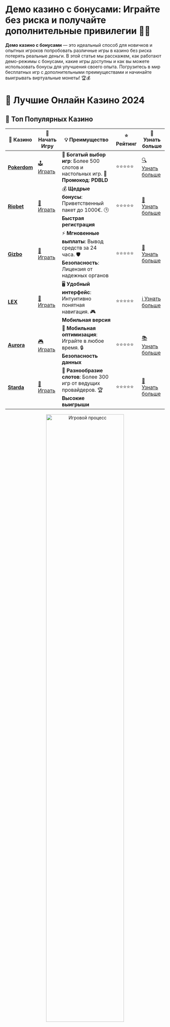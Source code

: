 # Демо казино с бонусами: Играйте без риска и получайте дополнительные привилегии 🎉🎰

**Демо казино с бонусами** — это идеальный способ для новичков и опытных игроков попробовать различные игры в казино без риска потерять реальные деньги. В этой статье мы расскажем, как работают демо-режимы с бонусами, какие игры доступны и как вы можете использовать бонусы для улучшения своего опыта. Погрузитесь в мир бесплатных игр с дополнительными преимуществами и начинайте выигрывать виртуальные монеты! 🏆💰

# 🎰 Лучшие Онлайн Казино 2024

## 🌟 Топ Популярных Казино

| 🎲 **Казино** | 🔗 **Начать Игру** | 💡 **Преимущество** | ⭐ **Рейтинг** | 🔗 **Узнать больше** |
|--------------|---------------------|---------------------|----------------|----------------------|
| [**Pokerdom**](https://brandplay.link/4k77v2yx) | [🕹️ Играть](https://brandplay.link/4k77v2yx) | 🎉 **Богатый выбор игр**: Более 500 слотов и настольных игр. 🎁 **Промокод**: **PDBLD** | ⭐⭐⭐⭐⭐ | [🔍 Узнать больше](https://brandplay.link/4k77v2yx) |
| [**Riobet**](https://brandplay.link/7xBLTPyj) | [🎰 Играть](https://brandplay.link/7xBLTPyj) | 💰 **Щедрые бонусы**: Приветственный пакет до 1000€. 🕒 **Быстрая регистрация** | ⭐⭐⭐⭐⭐ | [📖 Узнать больше](https://brandplay.link/7xBLTPyj) |
| [**Gizbo**](https://brandplay.link/bprXw4YV) | [🎲 Играть](https://brandplay.link/bprXw4YV) | ⚡ **Мгновенные выплаты**: Вывод средств за 24 часа. 🛡️ **Безопасность**: Лицензия от надежных органов | ⭐⭐⭐⭐⭐ | [📝 Узнать больше](https://brandplay.link/bprXw4YV) |
| [**LEX**](https://brandplay.link/zW4hdDFV) | [🤑 Играть](https://brandplay.link/zW4hdDFV) | 🖥️ **Удобный интерфейс**: Интуитивно понятная навигация. 🎮 **Мобильная версия** | ⭐⭐⭐⭐⭐ | [ℹ️ Узнать больше](https://brandplay.link/zW4hdDFV) |
| [**Aurora**](https://10trafic-stat2.com/click/668546556bcc6313411604bd/6766/13032/subaccount) | [🎮 Играть](https://10trafic-stat2.com/click/668546556bcc6313411604bd/6766/13032/subaccount) | 📱 **Мобильная оптимизация**: Играйте в любое время. 🔒 **Безопасность данных** | ⭐⭐⭐⭐⭐ | [📚 Узнать больше](https://10trafic-stat2.com/click/668546556bcc6313411604bd/6766/13032/subaccount) |
| [**Starda**](https://brandplay.link/fB7xwRFL) | [🎯 Играть](https://brandplay.link/fB7xwRFL) | 🎰 **Разнообразие слотов**: Более 300 игр от ведущих провайдеров. 🏆 **Высокие выигрыши** | ⭐⭐⭐⭐⭐ | [🔎 Узнать больше](https://brandplay.link/fB7xwRFL) |

<div align="center">
    <img src="https://i.pinimg.com/originals/87/9e/b9/879eb9354dd0699582408b68f2e253b2.gif" alt="Игровой процесс" width="70%">
</div>

## 💎 Лучшие Бонусы и Акции

| 🎲 **Казино** | 🔗 **Начать Игру** | 💡 **Преимущество** | ⭐ **Рейтинг** | 🔗 **Узнать больше** |
|--------------|---------------------|---------------------|----------------|----------------------|
| [**Kometa**](https://brandplay.link/8ZymQJV8) | [🎰 Играть](https://brandplay.link/8ZymQJV8) | 🎁 **Эксклюзивные бонусы**: Регулярные акции и промо. 🔄 **Программы лояльности** | ⭐⭐⭐⭐☆ | [🔍 Узнать больше](https://brandplay.link/8ZymQJV8) |
| [**R7**](https://brandplay.link/bMd3Yjsw) | [🕹️ Играть](https://brandplay.link/bMd3Yjsw) | 🕒 **Круглосуточная поддержка**: Всегда на связи. 💸 **Высокие лимиты** | ⭐⭐⭐⭐☆ | [📖 Узнать больше](https://brandplay.link/bMd3Yjsw) |
| [**7K**](https://brandplay.link/BvQyFShp) | [🎲 Играть](https://brandplay.link/BvQyFShp) | 🌟 **Эксклюзивные бонусы**: Только для VIP игроков. 🎉 **Сезонные акции** | ⭐⭐⭐⭐☆ | [📝 Узнать больше](https://brandplay.link/BvQyFShp) |
| [**Kent**](https://brandplay.link/Fv2WP3js) | [🤑 Играть](https://brandplay.link/Fv2WP3js) | 📈 **Высокий RTP**: Более 98%. 💼 **Профессиональная поддержка** | ⭐⭐⭐⭐☆ | [ℹ️ Узнать больше](https://brandplay.link/Fv2WP3js) |
| [**1Xslots**](https://brandplay.link/hSB1khtr) | [🎮 Играть](https://brandplay.link/hSB1khtr) | 🎉 **Множество акций**: Еженедельные бонусы и турниры. 🛡️ **Безопасность** | ⭐⭐⭐⭐☆ | [📚 Узнать больше](https://brandplay.link/hSB1khtr) |
| [**Gama**](https://brandplay.link/j6NMKsDz) | [🎯 Играть](https://brandplay.link/j6NMKsDz) | 🔍 **Интуитивный интерфейс**: Легкость использования. 🏅 **Престижные турниры** | ⭐⭐⭐⭐☆ | [🔎 Узнать больше](https://brandplay.link/j6NMKsDz) |

<div align="center">
    <img src="https://i.pinimg.com/originals/87/9e/b9/879eb9354dd0699582408b68f2e253b2.gif" alt="Игровой процесс" width="70%">
</div>

## 🚀 Быстрые Выигрыши и Поддержка

| 🎲 **Казино** | 🔗 **Начать Игру** | 💡 **Преимущество** | ⭐ **Рейтинг** | 🔗 **Узнать больше** |
|--------------|---------------------|---------------------|----------------|----------------------|
| [**Onion**](https://brandplay.link/zBGRVpQ9) | [🎰 Играть](https://brandplay.link/zBGRVpQ9) | 🤑 **Низкие ставки**: Идеально для начинающих. 🔄 **Быстрые выводы** | ⭐⭐⭐⭐☆ | [🔍 Узнать больше](https://brandplay.link/zBGRVpQ9) |
| [**Чемпион**](https://temon-gter.cfd/go/lRq?p80412p304504pcc44t17455) | [🕹️ Играть](https://temon-gter.cfd/go/lRq?p80412p304504pcc44t17455) | 🏅 **Лояльная программа**: Награды за активность. 🎁 **Ежемесячные бонусы** | ⭐⭐⭐⭐☆ | [📖 Узнать больше](https://temon-gter.cfd/go/lRq?p80412p304504pcc44t17455) |
| [**Vavada**](https://vavadapartner.pro/?promo=ea5c9275-6854-4505-94fc-95ab18221945-linkb2) | [🎲 Играть](https://vavadapartner.pro/?promo=ea5c9275-6854-4505-94fc-95ab18221945-linkb2) | 🚀 **Быстрая регистрация**: Начните играть мгновенно. 🔐 **Безопасные транзакции** | ⭐⭐⭐⭐☆ | [📝 Узнать больше](https://vavadapartner.pro/?promo=ea5c9275-6854-4505-94fc-95ab18221945-linkb2) |
| [**Friends**](https://gofriends.kim/linkb2) | [🤑 Играть](https://gofriends.kim/linkb2) | 🤝 **Социальные игры**: Играйте с друзьями. 🌐 **Мультиплатформенность** | ⭐⭐⭐⭐☆ | [ℹ️ Узнать больше](https://gofriends.kim/linkb2) |
| [**1WIN**](https://brandplay.link/smXVpBbG) | [🎮 Играть](https://brandplay.link/smXVpBbG) | 🏆 **Турниры с большими призами**: Присоединяйтесь к состязаниям. 🎯 **Акции каждый день** | ⭐⭐⭐⭐⭐ | [🔍 Узнать больше](https://brandplay.link/smXVpBbG) |
| [**Drip**](https://drp-ircp01.com/c07e6a3db) | [🎯 Играть](https://drp-ircp01.com/c07e6a3db) | 🌐 **Инновационные игры**: Новейшие игровые технологии. 🛡️ **Высокая безопасность** | ⭐⭐⭐⭐☆ | [🔎 Узнать больше](https://drp-ircp01.com/c07e6a3db) |

✨ **Выбирайте лучшее казино для себя и наслаждайтесь игрой! Удачи!** ✨

![Демо казино с бонусами](https://i.pinimg.com/originals/a9/29/6e/a9296ea1cf6a7c20a985e593451f0323.png)

<div align="center">
    <img src="https://i.pinimg.com/originals/87/9e/b9/879eb9354dd0699582408b68f2e253b2.gif" alt="Демо казино с бонусами" width="70%">
</div>

---

### Что такое **демо казино с бонусами**? 🎮

**Демо казино с бонусами** позволяет игрокам пробовать различные игры в казино без необходимости делать реальные ставки, при этом получая дополнительные бонусы, которые могут помочь в игре. В таких казино можно получить виртуальные деньги или фриспины, которые используются для игры в демо-режиме. Это прекрасная возможность для новичков испытать удачу и тренироваться в различных играх без финансового риска.

- **Бонусы**: В демо-казино игрокам часто предоставляются бонусы, такие как бесплатные вращения или виртуальные деньги для ставок, что позволяет им проводить время в игре и учиться.
- **Игры**: Демо-казино часто предлагают различные слоты, рулетку и другие популярные игры, которые можно опробовать без депозита.

---

### Преимущества **демо казино с бонусами** 🎁

1. **Безопасность и отсутствие риска** 🔒  
   В демо-казино не нужно беспокоиться о потерях реальных денег. Все ставки производятся виртуальными монетами, что делает игру совершенно безопасной. Это особенно полезно для новичков, которые хотят привыкнуть к механике игры.

2. **Бонусы для новичков и постоянных игроков** 🎉  
   Демо-казино часто предлагают бонусы для новых пользователей, такие как бесплатные фриспины, бонусы на виртуальные деньги или специальные предложения для тестирования новых игр.

3. **Обучение и тренировка** 🎓  
   Демо-режимы позволяют игрокам тренироваться и изучать игры, не рискуя своими средствами. Это идеальный способ научиться управлять ставками, изучить стратегии и понять, как работают бонусные функции.

4. **Разнообразие игр** 🎰  
   В демо-казино можно испытать множество различных игр: от классических слотов до карточных игр и рулетки. Это дает возможность игрокам найти именно тот тип игры, который им нравится.

---

### Как выбрать **демо казино с бонусами**? 🤔

1. **Репутация и лицензия казино** 🏅  
   Важно выбирать казино, которое имеет хорошую репутацию и лицензию. Лицензированные демо-казино гарантируют честную игру и защиту данных игроков.

2. **Тип бонусов** 🎁  
   Обратите внимание на типы бонусов, которые предлагает демо-казино. Это могут быть бесплатные фриспины, бонусы на виртуальные деньги или другие привилегии, которые могут улучшить ваш игровой опыт.

3. **Доступные игры** 🎮  
   Выбирайте демо-казино, которое предлагает игры, которые вам интересны. Некоторые казино предлагают не только слоты, но и настольные игры, такие как рулетка и покер.

4. **Условия использования бонусов** 📜  
   Всегда проверяйте условия использования бонусов. У некоторых демо-казино есть ограничения по использованию бонусных средств, такие как лимиты на ставки или количество вращений.

---

### ТОП-3 игры, которые стоит попробовать в **демо казино с бонусами** 🎰

1. **Sweet Bonanza**  
   Яркий и красочный слот с большим количеством бонусных функций, таких как множители и фриспины. В демо-версии вы можете протестировать все бонусные раунды без риска для своего баланса. 🍬🍭

2. **Gates of Olympus**  
   Один из самых популярных слотов, который предлагает бонусы в виде множителей и фриспинов. В демо-режиме можно оценить, как работают бонусные функции и какие возможности для выигрыша они открывают. ⚡️

3. **Book of Dead**  
   Классический слот с египетской тематикой и возможностью выиграть большие суммы в бонусных раундах. Демонстрационный режим позволяет освоиться с механикой и пробовать разные стратегии. 🏺

---

### Как использовать **бонусы в демо казино** для получения максимальных выигрышей? 💡

1. **Тестирование стратегий** 🧠  
   Используйте бонусы для тестирования различных стратегий ставок. Например, попробуйте увеличить ставку на определенных раундах или использовать фриспины для накопления большего количества бонусных выигрышей.

2. **Активные бонусы** 🎯  
   Следите за активными бонусами, которые могут предоставляться в демо-казино. Например, регулярные акции с бесплатными вращениями или бонусами за депозит могут помочь вам увеличить ваш виртуальный баланс.

3. **Планирование ставок** 💰  
   Используйте бонусы для того, чтобы тщательно продумать свои ставки. Демо-казино — это отличное место для экспериментов с размером ставки и выбором стратегий.

---

### Заключение: начните играть в **демо казино с бонусами** прямо сейчас! 🎉

**Демо казино с бонусами** — это отличный способ познакомиться с играми, не рискуя своими средствами. Благодаря бонусам, вы можете получать дополнительные привилегии, которые улучшат ваш игровой процесс. Это идеальный выбор для новичков и тех, кто хочет насладиться игрой без финансовых обязательств.

💬 **Не упустите шанс начать играть в демо-казино с бонусами и испытать удачу прямо сейчас!**

